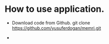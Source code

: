 # How to use application.

* Download code from Github. 
        git clone https://github.com/yusuferdogan/memri.git

* 